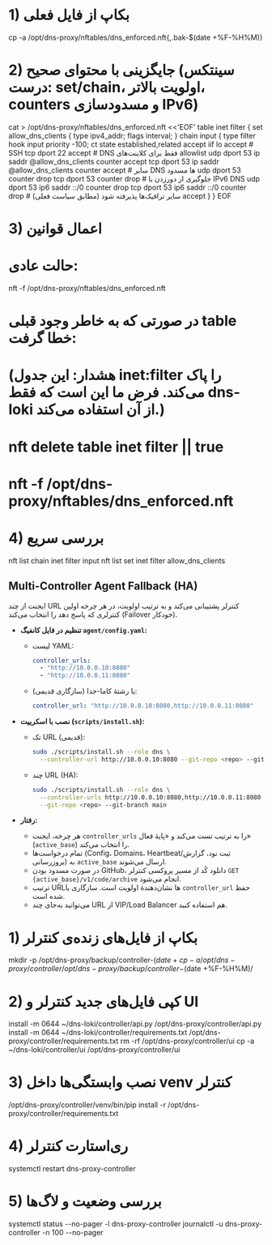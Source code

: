 # 1) بکاپ از فایل فعلی
cp -a /opt/dns-proxy/nftables/dns_enforced.nft{,.bak-$(date +%F-%H%M)}

# 2) جایگزینی با محتوای صحیح (سینتکس درست: set/chain، اولویت بالاتر، counters و مسدودسازی IPv6)
cat > /opt/dns-proxy/nftables/dns_enforced.nft <<'EOF'
table inet filter {
  set allow_dns_clients { type ipv4_addr; flags interval; }
  chain input {
    type filter hook input priority -100;
    ct state established,related accept
    iif lo accept
    # SSH
    tcp dport 22 accept
    # DNS فقط برای کلاینت‌های allowlist
    udp dport 53 ip saddr @allow_dns_clients counter accept
    tcp dport 53 ip saddr @allow_dns_clients counter accept
    # سایر DNS ها مسدود
    udp dport 53 counter drop
    tcp dport 53 counter drop
    # جلوگیری از دورزدن با IPv6 DNS
    udp dport 53 ip6 saddr ::/0 counter drop
    tcp dport 53 ip6 saddr ::/0 counter drop
    # سایر ترافیک‌ها پذیرفته شود (مطابق سیاست فعلی)
    accept
  }
}
EOF

# 3) اعمال قوانین
# حالت عادی:
nft -f /opt/dns-proxy/nftables/dns_enforced.nft

# در صورتی که به خاطر وجود قبلی table خطا گرفت:
# (هشدار: این جدول inet:filter را پاک می‌کند. فرض ما این است که فقط dns-loki از آن استفاده می‌کند.)
# nft delete table inet filter || true
# nft -f /opt/dns-proxy/nftables/dns_enforced.nft

# 4) بررسی سریع
nft list chain inet filter input
nft list set inet filter allow_dns_clients

## Multi-Controller Agent Fallback (HA)

ایجنت از چند URL کنترلر پشتیبانی می‌کند و به ترتیب اولویت، در هر چرخه اولین کنترلری که پاسخ دهد را انتخاب می‌کند (Failover خودکار).

- **تنظیم در فایل کانفیگ `agent/config.yaml`:**
  - لیست YAML:
    ```yaml
    controller_urls:
      - "http://10.0.0.10:8080"
      - "http://10.0.0.11:8080"
    ```
  - یا رشتهٔ کاما-جدا (سازگاری قدیمی):
    ```yaml
    controller_url: "http://10.0.0.10:8080,http://10.0.0.11:8080"
    ```

- **نصب با اسکریپت (`scripts/install.sh`):**
  - تک URL (قدیمی):
    ```bash
    sudo ./scripts/install.sh --role dns \
      --controller-url http://10.0.0.10:8080 --git-repo <repo> --git-branch main
    ```
  - چند URL (HA):
    ```bash
    sudo ./scripts/install.sh --role dns \
      --controller-urls http://10.0.0.10:8080,http://10.0.0.11:8080 \
      --git-repo <repo> --git-branch main
    ```

- **رفتار:**
  - هر چرخه، ایجنت `controller_urls` را به ترتیب تست می‌کند و «پایهٔ فعال» (`active_base`) را انتخاب می‌کند.
  - تمام درخواست‌ها (Config، Domains، Heartbeat/ثبت نود، گزارش بروزرسانی) به `active_base` ارسال می‌شوند.
  - در صورت مسدود بودن GitHub، دانلود کُد از مسیر پروکسی کنترلر `GET {active_base}/v1/code/archive` انجام می‌شود.
  - ترتیب URLها نشان‌دهندهٔ اولویت است. سازگاری با `controller_url` حفظ شده است.
  - می‌توانید به‌جای چند URL از VIP/Load Balancer هم استفاده کنید.

# 1) بکاپ از فایل‌های زنده‌ی کنترلر
mkdir -p /opt/dns-proxy/backup/controller-$(date +%F-%H%M)
cp -a /opt/dns-proxy/controller /opt/dns-proxy/backup/controller-$(date +%F-%H%M)/

# 2) کپی فایل‌های جدید کنترلر و UI
install -m 0644 ~/dns-loki/controller/api.py /opt/dns-proxy/controller/api.py
install -m 0644 ~/dns-loki/controller/requirements.txt /opt/dns-proxy/controller/requirements.txt
rm -rf /opt/dns-proxy/controller/ui
cp -a ~/dns-loki/controller/ui /opt/dns-proxy/controller/ui

# 3) نصب وابستگی‌ها داخل venv کنترلر
/opt/dns-proxy/controller/venv/bin/pip install -r /opt/dns-proxy/controller/requirements.txt

# 4) ری‌استارت کنترلر
systemctl restart dns-proxy-controller

# 5) بررسی وضعیت و لاگ‌ها
systemctl status --no-pager -l dns-proxy-controller
journalctl -u dns-proxy-controller -n 100 --no-pager